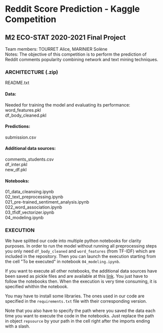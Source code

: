 # Reddit Score Prediction - Kaggle Competition
## M2 ECO-STAT 2020-2021 Final Project

Team members: TOURRET Alice, MARINIER Solène  
Notes: The objective of this competition is to perform the prediction of Reddit comments popularity combining network and text mining techniques.

### ARCHITECTURE (.zip)

README.txt

#### Data:
Needed for training the model and evaluating its performance:  
word_features.pkl  
df_body_cleaned.pkl  

#### Predictions:
submission.csv

#### Additional data sources:
comments_students.csv  
df_inter.pkl  
new_df.pkl  

#### Notebooks:
01_data_cleansing.ipynb  
02_text_preprocessing.ipynb   
021_pre-trained_sentiment_analysis.ipynb  
022_word_association.ipynb  
03_tfidf_vectorizer.ipynb  
04_modeling.ipynb  

### EXECUTION

We have splitted our code into multiple python notebooks for clarity purposes. In order to run the model without running all preprocessing steps you only
need `df_body_cleaned` and `word_features` (from TF-IDF) which are included in the repository. Then you can launch the execution starting from the cell "To be executed" in notebook `04_modeling.ipynb`. 

If you want to execute all other notebooks, the additional data sources have been saved as pickle files and are available at this [link](https://filesender.renater.fr/?s=download&token=8fdeec5c-b11b-4024-95bb-4c4f7870b578). You just have to follow the notebooks then. When the execution is very time consuming,
it is specified whithin the notebook.

You may have to install some libraries. The ones used in our code are specified in the `requirements.txt` file with their corresponding version.

Note that you also have to specify the path where you saved the data each time you want to execute the code in the notebooks. Just replace the path in object `repsource` by your path in the cell right after the imports ending with a slash.
    

